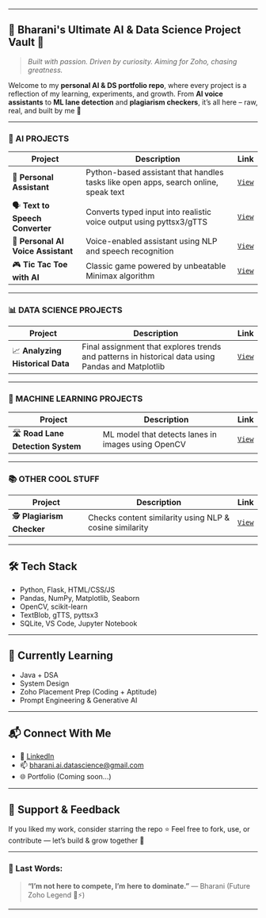 

---

## 📁 Bharani's Ultimate AI & Data Science Project Vault 🚀

> *Built with passion. Driven by curiosity. Aiming for Zoho, chasing greatness.*

Welcome to my **personal AI & DS portfolio repo**, where every project is a reflection of my learning, experiments, and growth.
From **AI voice assistants** to **ML lane detection** and **plagiarism checkers**, it’s all here – raw, real, and built by me 💪

---

### 🧠 AI PROJECTS

| Project                            | Description                                                                         | Link                                                   |
| ---------------------------------- | ----------------------------------------------------------------------------------- | ------------------------------------------------------ |
| 🤖 **Personal Assistant**          | Python-based assistant that handles tasks like open apps, search online, speak text | [`View`](AI-PROJECTS/Personal-Assistant)               |
| 🗣️ **Text to Speech Converter**   | Converts typed input into realistic voice output using pyttsx3/gTTS                 | [`View`](AI-PROJECTS/Text_to_speech-converter--main)   |
| 🧠 **Personal AI Voice Assistant** | Voice-enabled assistant using NLP and speech recognition                            | [`View`](AI-PROJECTS/PERSONAL-AI-VOICE-ASSISTANT-main) |
| 🎮 **Tic Tac Toe with AI**         | Classic game powered by unbeatable Minimax algorithm                                | [`View`](AI-PROJECTS/Tic_tac_toe_with_ai-main)         |

---

### 📊 DATA SCIENCE PROJECTS

| Project                          | Description                                                                                       | Link                                                                             |
| -------------------------------- | ------------------------------------------------------------------------------------------------- | -------------------------------------------------------------------------------- |
| 📈 **Analyzing Historical Data** | Final assignment that explores trends and patterns in historical data using Pandas and Matplotlib | [`View`](DATA%20SCIENCE_PROJECTS/Analyzing-Historical-/Final%20Assignment.ipynb) |

---

### 🧪 MACHINE LEARNING PROJECTS

| Project                            | Description                                        | Link                                             |
| ---------------------------------- | -------------------------------------------------- | ------------------------------------------------ |
| 🛣️ **Road Lane Detection System** | ML model that detects lanes in images using OpenCV | [`View`](ML-PROJECTS/Road-Detection-System-main) |

---

### 📚 OTHER COOL STUFF

| Project                    | Description                                             | Link                                         |
| -------------------------- | ------------------------------------------------------- | -------------------------------------------- |
| 🕵️ **Plagiarism Checker** | Checks content similarity using NLP & cosine similarity | [`View`](Python_Projects/plagiarism-checker) |

---

## 🛠️ Tech Stack

* Python, Flask, HTML/CSS/JS
* Pandas, NumPy, Matplotlib, Seaborn
* OpenCV, scikit-learn
* TextBlob, gTTS, pyttsx3
* SQLite, VS Code, Jupyter Notebook

---

## 🌱 Currently Learning

* Java + DSA
* System Design
* Zoho Placement Prep (Coding + Aptitude)
* Prompt Engineering & Generative AI

---

## 📬 Connect With Me

* 💼 [LinkedIn](https://www.linkedin.com/in/bharani-k-10824b299)
* 📫 [bharani.ai.datascience@gmail.com](mailto:bharani.ai.datascience@gmail.com)
* 🌐 Portfolio (Coming soon...)

---

## 🙏 Support & Feedback

If you liked my work, consider starring the repo ⭐
Feel free to fork, use, or contribute — let’s build & grow together 💚

---

### 💬 Last Words:

> **“I’m not here to compete, I’m here to dominate.”**
> — Bharani (Future Zoho Legend 💼⚡)

---

